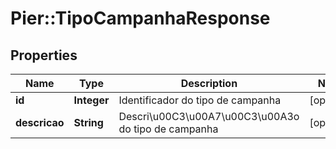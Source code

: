 # Pier::TipoCampanhaResponse

## Properties
Name | Type | Description | Notes
------------ | ------------- | ------------- | -------------
**id** | **Integer** | Identificador do tipo de campanha | [optional] 
**descricao** | **String** | Descri\u00C3\u00A7\u00C3\u00A3o do tipo de campanha | [optional] 


